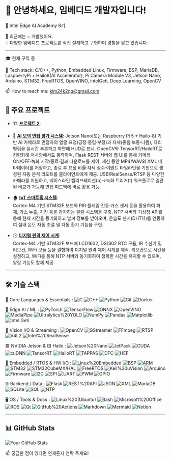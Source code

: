 # 👋 안녕하세요, 임베디드 개발자입니다!

🏅 Intel Edge AI Academy 8기
  
🚗 최근에는 ~ 개발했어요.  
💡 다양한 임베디드 프로젝트를 직접 설계하고 구현하며 경험을 쌓고 있습니다.  

---
🎓 현재 구직 중

🔧 Tech stack: C/C++, Python, Embedded Linux, Firmware, BSP, MariaDB, LaspberryPi + Hailo8(AI Accelerator), Pi Camera Module V3, Jetson Nano, Arduino, STM32, FreeRTOS, OpenVINO, intelGeti, Deep Learning, OpenCV

📫 How to reach me: [kim24k2qq@gmail.com](mailto:kim24k2qq@gmail.com)   

## 🚀 주요 프로젝트

- 🏗️ **[프로젝트 2](https://github.com/kim20s2/Project2)**:

- 🤖 **[AI 모의 면접 평가 시스템](https://github.com/kim20s2/Project1)**:
  Jetson Nano(또는 Raspberry Pi 5 + Hailo-8) 기반 AI 카메라로 면접자의 얼굴 표정(긍정·중립·부정)과 자세(좋음·보통·나쁨), 다리 떨림을 실시간 추론하고 화면에 HUD로 표시. OpenCV와 TensorRT/HailoRT로 경량화해 저사양에서도 동작하며, Flask REST 서버와 웹 UI를 통해 카메라 ON/OFF·녹화 시작/종료·결과 다운로드를 제어. 세션 동안 MP4/WAV와 XML 메타데이터를 저장하고, 종료 후 표정 비율·자세 점수·이벤트 타임라인을 기반으로 생성된 자동 분석 리포트를 클라이언트에게 제공. USB/RealSense/RTSP 등 다양한 카메라를 지원하고, 베이스라인 캘리브레이션(b)→녹화 트리거(t) 워크플로로 일관된 비교가 가능해 면접 피드백에 바로 활용 가능.

- 🏠 **[IoT 스마트홈 시스템](https://github.com/kim20s2/MiniProject2)**:  
  Cortex-M4 기반 STM32F 보드와 PIR·플레임·진동·가스 센서 등을 활용하여 화재, 가스 누출, 지진 등을 감지하는 알람 시스템을 구축.
  NTP 서버와 기상청 API를 통해 현재 시간을 동기화하고 날씨 정보를 받아오며, 온습도 센서(DHT11)를 연동하여 실내 온도 자동 조절 및 자동 환기 기능을 구현.
  
- 🕒 **[디지털 원격 제어 시계](https://github.com/kim20s2/MiniProject1)**:  
  Cortex-M4 기반 STM32F 보드에 LCD1602, DS1302 RTC 모듈, IR 수신기 및 리모컨, WiFi 모듈 등을 결합하여 디지털 원격 제어 시계를 제작.
  리모컨으로 시간을 설정하고, WiFi를 통해 NTP 서버와 동기화하여 정확한 시간을 유지할 수 있으며, 알람 기능도 함께 제공.


---

## 🛠 기술 스택

🧱 Core Languages & Essentials : 
![C](https://img.shields.io/badge/C-00599C?style=flat-square&logo=c&logoColor=white)
![C++](https://img.shields.io/badge/C++-00599C?style=flat-square&logo=c%2B%2B&logoColor=white)
![Python](https://img.shields.io/badge/Python-3776AB?style=flat-square&logo=python&logoColor=white)
![Git](https://img.shields.io/badge/Git-F05032?style=flat-square&logo=git&logoColor=white)
![Docker](https://img.shields.io/badge/Docker-2496ED?style=flat-square&logo=docker&logoColor=white)

🧠 Edge AI / ML : 
![PyTorch](https://img.shields.io/badge/PyTorch-EE4C2C?style=flat-square&logo=pytorch&logoColor=white)
![TensorFlow](https://img.shields.io/badge/TensorFlow-FF6F00?style=flat-square&logo=tensorflow&logoColor=white)
![ONNX](https://img.shields.io/badge/ONNX-005CED?style=flat-square&logo=onnx&logoColor=white)
![OpenVINO](https://img.shields.io/badge/OpenVINO-632CA6?style=flat-square)
![MediaPipe](https://img.shields.io/badge/MediaPipe-4285F4?style=flat-square&logo=google&logoColor=white)
![Ultralytics%20YOLO](https://img.shields.io/badge/Ultralytics%20YOLO-0A66C2?style=flat-square&logo=ultralytics&logoColor=white)
![NumPy](https://img.shields.io/badge/NumPy-013243?style=flat-square&logo=numpy&logoColor=white)
![Pandas](https://img.shields.io/badge/Pandas-150458?style=flat-square&logo=pandas&logoColor=white)
![Matplotlib](https://img.shields.io/badge/Matplotlib-11557C?style=flat-square)
![Intel Geti](https://img.shields.io/badge/Intel%20Geti-0071C5?style=flat-square&logo=intel&logoColor=white)

🎥 Vision I/O & Streaming : 
![OpenCV](https://img.shields.io/badge/OpenCV-5C3EE8?style=flat-square&logo=opencv&logoColor=white)
![GStreamer](https://img.shields.io/badge/GStreamer-FF6F00?style=flat-square&logo=gstreamer&logoColor=white)
![FFmpeg](https://img.shields.io/badge/FFmpeg-007808?style=flat-square&logo=ffmpeg&logoColor=white)
![RTSP](https://img.shields.io/badge/RTSP-232F3E?style=flat-square)
![V4L2](https://img.shields.io/badge/V4L2-5E5E5E?style=flat-square)
![Intel%20RealSense](https://img.shields.io/badge/Intel%20RealSense-0071C5?style=flat-square&logo=intel&logoColor=white)

🟩 NVIDIA Jetson & 🟨 Hailo : 
![Jetson%20Nano](https://img.shields.io/badge/Jetson%20Nano-76B900?style=flat-square&logo=nvidia&logoColor=white)
![JetPack](https://img.shields.io/badge/JetPack-76B900?style=flat-square&logo=nvidia&logoColor=white)
![CUDA](https://img.shields.io/badge/CUDA-76B900?style=flat-square&logo=nvidia&logoColor=white)
![cuDNN](https://img.shields.io/badge/cuDNN-76B900?style=flat-square&logo=nvidia&logoColor=white)
![TensorRT](https://img.shields.io/badge/TensorRT-76B900?style=flat-square&logo=nvidia&logoColor=white)
![HailoRT](https://img.shields.io/badge/HailoRT-FF3366?style=flat-square)
![TAPPAS](https://img.shields.io/badge/TAPPAS-FF3366?style=flat-square)
![DFC](https://img.shields.io/badge/DFC-FF3366?style=flat-square)
![HEF](https://img.shields.io/badge/HEF-FF3366?style=flat-square)

🔧 Embedded / RTOS & HW I/O : 
![Linux%20Embedded](https://img.shields.io/badge/Linux_Embedded-000000?style=flat-square&logo=linux&logoColor=white)
![BSP](https://img.shields.io/badge/BSP-007ACC?style=flat-square)
![ARM](https://img.shields.io/badge/ARM-0091BD?style=flat-square)
![STM32](https://img.shields.io/badge/STM32-03234B?style=flat-square)
![STM32CubeMX/HAL](https://img.shields.io/badge/STM32CubeMX/HAL-03234B?style=flat-square&logo=stmicroelectronics&logoColor=white)
![FreeRTOS](https://img.shields.io/badge/FreeRTOS-2C3E50?style=flat-square)
![Keil%20uVision](https://img.shields.io/badge/Keil%20uVision-0091BD?style=flat-square&logo=arm&logoColor=white)
![Arduino](https://img.shields.io/badge/Arduino-00979D?style=flat-square&logo=arduino&logoColor=white)
![Firmware](https://img.shields.io/badge/Firmware-555555?style=flat-square)
![I2C](https://img.shields.io/badge/I2C-444444?style=flat-square)
![SPI](https://img.shields.io/badge/SPI-444444?style=flat-square)
![UART](https://img.shields.io/badge/UART-444444?style=flat-square)
![PWM](https://img.shields.io/badge/PWM-444444?style=flat-square)
![GPIO](https://img.shields.io/badge/GPIO-444444?style=flat-square)

🌐 Backend / Data : 
![Flask](https://img.shields.io/badge/Flask-000000?style=flat-square&logo=flask&logoColor=white)
![REST%20API](https://img.shields.io/badge/REST%20API-4A90E2?style=flat-square)
![JSON](https://img.shields.io/badge/JSON-333333?style=flat-square&logo=json&logoColor=white)
![XML](https://img.shields.io/badge/XML-8A2BE2?style=flat-square)
![MariaDB](https://img.shields.io/badge/MariaDB-003545?style=flat-square&logo=mariadb&logoColor=white)
![SQLite](https://img.shields.io/badge/SQLite-003B57?style=flat-square&logo=sqlite&logoColor=white)
![SQL](https://img.shields.io/badge/SQL-4479A1?style=flat-square&logo=mysql&logoColor=white)
![NTP](https://img.shields.io/badge/NTP-1E90FF?style=flat-square)

🖥 OS / Tools & Docs : 
![Linux%20(Ubuntu)](https://img.shields.io/badge/Linux%20(Ubuntu)-E95420?style=flat-square&logo=ubuntu&logoColor=white)
![Bash](https://img.shields.io/badge/Bash-121011?style=flat-square&logo=gnu-bash&logoColor=white)
![Microsoft%20Office](https://img.shields.io/badge/Microsoft_Office-D83B01?style=flat-square&logo=microsoft-office&logoColor=white)
![ROS](https://img.shields.io/badge/ROS-22314E?style=flat-square)
![Qt](https://img.shields.io/badge/Qt-41CD52?style=flat-square&logo=qt&logoColor=white)
![GitHub%20Actions](https://img.shields.io/badge/GitHub%20Actions-2088FF?style=flat-square&logo=githubactions&logoColor=white)
![Markdown](https://img.shields.io/badge/Markdown-000000?style=flat-square&logo=markdown&logoColor=white)
![Mermaid](https://img.shields.io/badge/Mermaid-1F8ACB?style=flat-square)
![Notion](https://img.shields.io/badge/Notion-000000?style=flat-square&logo=notion&logoColor=white)

---

## 📊 GitHub Stats

![Your GitHub Stats](https://github-readme-stats.vercel.app/api?username=kim20s2&show_icons=true&theme=tokyonight)

📫 궁금한 점이 있다면 언제든지 연락 주세요!
